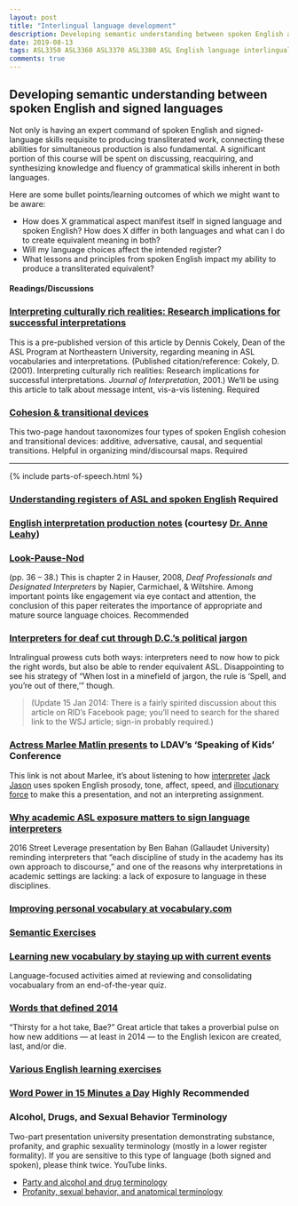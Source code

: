 ```yaml
---
layout: post
title: "Interlingual language development"
description: Developing semantic understanding between spoken English and signed languages
date: 2019-08-13
tags: ASL3350 ASL3360 ASL3370 ASL3380 ASL English language interlingual
comments: true
---
```


## Developing semantic understanding between spoken English and signed languages

<p class="lead">Not only is having an expert command of spoken English and signed-language skills requisite to producing transliterated work, connecting these abilities for simultaneous production is also fundamental. A significant portion of this course will be spent on discussing, reacquiring, and synthesizing knowledge and fluency of grammatical skills inherent in both languages.</p>

Here are some bullet points/learning outcomes of which we might want to be aware:
* How does X grammatical aspect manifest itself in signed language and spoken English? How does X differ in both languages and what can I do to create equivalent meaning in both?
* Will my language choices affect the intended register?
* What lessons and principles from spoken English impact my ability to produce a transliterated equivalent?

#### Readings/Discussions

### [Interpreting culturally rich realities: Research implications for successful interpretations](http://)
This is a pre-published version of this article by Dennis Cokely, Dean of the ASL Program at Northeastern University, regarding meaning in ASL vocabularies and interpretations. (Published citation/reference: Cokely, D. (2001). Interpreting culturally rich realities: Research implications for successful interpretations. *Journal of Interpretation*, 2001.) We’ll be using this article to talk about message intent, vis-a-vis listening. <span class="c-badge c-badge-pill c-badge-danger">Required</span>

### [Cohesion & transitional devices](http://intrpr.info/library/cohesion-and-transition-words-english.pdf)
This two-page handout taxonomizes four types of spoken English cohesion and transitional devices: additive, adversative, causal, and sequential transitions. Helpful in organizing mind/discoursal maps. <span class="c-badge c-badge-pill c-badge-danger">Required</span>

***

{% include parts-of-speech.html %}

### [Understanding registers of ASL and spoken English](http://intrpr.info/library/stringham-understanding-register-formality.pdf) <span class="c-badge c-badge-pill c-badge-danger">Required</span>

### [English interpretation production notes](http://intrpr.info/library/leahy-english-exhaustion.pdf) (courtesy [Dr. Anne Leahy](http://www.anneleahy.com))

### [Look-Pause-Nod](http://intrpr.info/library/napier-look-pause-nod-dpdi-2.pdf)
(pp. 36 – 38.) This is chapter 2 in Hauser, 2008, *Deaf Professionals and Designated Interpreters* by Napier, Carmichael, & Wiltshire. Among important points like engagement via eye contact and attention, the conclusion of this paper reiterates the importance of appropriate and mature source language choices. <span class="c-badge c-badge-pill c-badge-success">Recommended</span>

### [Interpreters for deaf cut through D.C.’s political jargon](http://online.wsj.com/news/articles/SB10001424052702304773104579266792997670058)
Intralingual prowess cuts both ways: interpreters need to now how to pick the right words, but also be able to render equivalent ASL. Disappointing to see his strategy of “When lost in a minefield of jargon, the rule is ‘Spell, and you’re out of there,’” though.

> (Update 15 Jan 2014: There is a fairly spirited discussion about this article on RID’s Facebook page; you’ll need to search for the shared link to the WSJ article; sign-in probably required.)

### [Actress Marlee Matlin presents](http://vimeo.com/11993141) to LDAV’s ‘Speaking of Kids’ Conference
This link is not about Marlee, it’s about listening to how [interpreter](http://www.huffingtonpost.com/nataly-kelly/meet-jack-jason-the-most-_b_901712.html) [Jack](http://655jack.blogspot.com/) [Jason](https://twitter.com/655Jack) uses spoken English prosody, tone, affect, speed, and [illocutionary force](https://www.thoughtco.com/illocutionary-force-speech-1691147) to make this a presentation, and not an interpreting assignment.

### [Why academic ASL exposure matters to sign language interpreters](http://www.streetleverage.com/2016/07/whole-picture-academic-asl-exposure-matters-sign-language-interpreters)
2016 Street Leverage presentation by Ben Bahan (Gallaudet University) reminding interpreters that “each discipline of study in the academy has its own approach to discourse,” and one of the reasons why interpretations in academic settings are lacking: a lack of exposure to language in these disciplines.

### [Improving personal vocabulary at vocabulary.com](https://www.vocabulary.com)

### [Semantic Exercises](http://intrpr.info/library/stringham-intralingual-semantics.pdf)

### [Learning new vocabulary by staying up with current events](http://leoxicon.blogspot.com/2014/01/news-quiz-2013-vocabulary.html)
Language-focused activities aimed at reviewing and consolidating vocabualary from an end-of-the-year quiz.

### [Words that defined 2014](http://www.vox.com/2014/12/29/7417055/best-worst-words-2014)
“Thirsty for a hot take, Bae?” Great article that takes a proverbial pulse on how new additions — at least in 2014 — to the English lexicon are created, last, and/or die.

### [Various English learning exercises](http://www.tedistanbul.k12.tr/E-Portal/VOCABULARY/grd10_vocabulary.aspx)

### [Word Power in 15 Minutes a Day](http://intrpr.info/library/books/word-power-in-15-minutes-a-day.pdf) <span class="c-badge c-badge-pill c-badge-success">Highly Recommended</span>

### Alcohol, Drugs, and Sexual Behavior Terminology
Two-part presentation university presentation demonstrating substance, profanity, and graphic sexuality terminology (mostly in a lower register formality). If you are sensitive to this type of language (both signed and spoken), please think twice. YouTube links.
* [Party and alcohol and drug terminology](https://youtu.be/WTdNo3RB_O0?t=15m37s)
* [Profanity, sexual behavior, and anatomical terminology](https://youtu.be/9EoWXOUFwaQ)